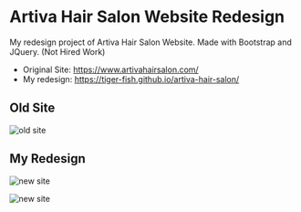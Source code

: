 # Artiva Hair Salon Website Redesign

My redesign project of Artiva Hair Salon Website. Made with Bootstrap and JQuery. (Not Hired Work)

- Original Site: https://www.artivahairsalon.com/
- My redesign: https://tiger-fish.github.io/artiva-hair-salon/

## Old Site 
![old site](https://github.com/tiger-fish/artiva-hair-salon/blob/main/demo/artiva-old.png)

## My Redesign 
![new site](https://github.com/tiger-fish/artiva-hair-salon/blob/main/demo/artiva-new-home.png)

![new site](https://github.com/tiger-fish/artiva-hair-salon/blob/main/demo/artiva-new.png)

